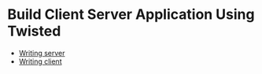 # Build Client Server Application Using Twisted

* [Writing server](https://twistedmatrix.com/documents/current/core/howto/servers.html)
* [Writing client](https://twistedmatrix.com/documents/current/core/howto/clients.html)